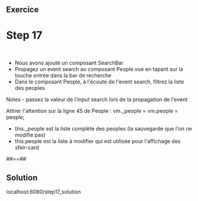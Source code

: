 <!-- .slide: class="sfeir-bg-pink exercice" -->
## Exercice
<h1>Step 17</h1>
<br>
<ul>
    <li>Nous avons ajouté un composant SearchBar</li>
    <li>Propagez un event search au composant People.vue en tapant sur la touche entrée dans la bar de recherche</li>
    <li>Dans le composant People, à l'écoute de l'event search, filtrez la liste des peoples</li>
</ul>
Notes
 - passez la valeur de l'input search lors de la propagation de l'event

Attirer l'attention sur la ligne 45 de People : vm._people = vm.people = people;
 - this._people est la liste complète des peoples (la sauvegarde que l'on ne modifie pas)
 - this.people est la liste à modifier qui est utilisée pour l'affichage des sfeir-card

##==##

<!-- .slide: class="sfeir-bg-blue exercice"-->
## Solution
<span class="full-center">localhost:8080/step17_solution</span>
